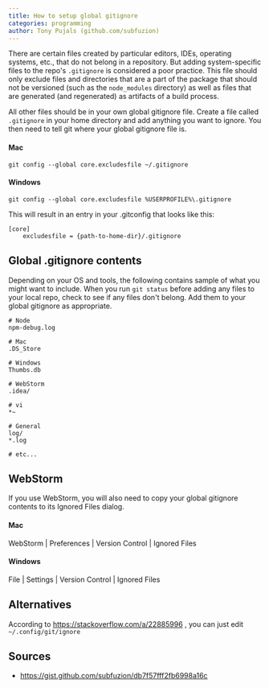 ```yaml
---
title: How to setup global gitignore
categories: programming
author: Tony Pujals (github.com/subfuzion)
---
```


There are certain files created by particular editors, IDEs, operating systems, etc., that do not belong in a repository. But adding system-specific files to the repo's `.gitignore` is considered a poor practice. This file should only exclude files and directories that are a part of the package that should not be versioned (such as the `node_modules` directory) as well as files that are generated (and regenerated) as artifacts of a build process.

All other files should be in your own global gitignore file. Create a file called `.gitignore` in your home directory and add anything you want to ignore. You then need to tell git where your global gitignore file is.

#### Mac
    git config --global core.excludesfile ~/.gitignore

#### Windows
    git config --global core.excludesfile %USERPROFILE%\.gitignore

This will result in an entry in your .gitconfig that looks like this:

    [core]
        excludesfile = {path-to-home-dir}/.gitignore

## Global .gitignore contents

Depending on your OS and tools, the following contains sample of what you might want to include. When you run `git status` before adding any files to your local repo, check to see if any files don't belong. Add them to your global gitignore as appropriate.

```
# Node
npm-debug.log

# Mac
.DS_Store

# Windows
Thumbs.db

# WebStorm
.idea/

# vi
*~

# General
log/
*.log

# etc...
```

## WebStorm

If you use WebStorm, you will also need to copy your global gitignore contents to its Ignored Files dialog.

#### Mac
WebStorm | Preferences | Version Control | Ignored Files

#### Windows
File | Settings | Version Control | Ignored Files

## Alternatives
According to https://stackoverflow.com/a/22885996 , you can just edit `~/.config/git/ignore`

## Sources
 * https://gist.github.com/subfuzion/db7f57fff2fb6998a16c